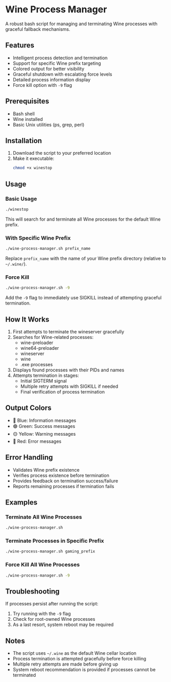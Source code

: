 # Wine Process Manager

A robust bash script for managing and terminating Wine processes with graceful fallback mechanisms.

## Features

- Intelligent process detection and termination
- Support for specific Wine prefix targeting
- Colored output for better visibility
- Graceful shutdown with escalating force levels
- Detailed process information display
- Force kill option with `-9` flag

## Prerequisites

- Bash shell
- Wine installed
- Basic Unix utilities (ps, grep, perl)

## Installation

1. Download the script to your preferred location
2. Make it executable:
   ```bash
   chmod +x winestop
   ```

## Usage

### Basic Usage

```bash
./winestop
```

This will search for and terminate all Wine processes for the default Wine prefix.

### With Specific Wine Prefix

```bash
./wine-process-manager.sh prefix_name
```

Replace `prefix_name` with the name of your Wine prefix directory (relative to `~/.wine/`).

### Force Kill

```bash
./wine-process-manager.sh -9
```

Add the `-9` flag to immediately use SIGKILL instead of attempting graceful termination.

## How It Works

1. First attempts to terminate the wineserver gracefully
2. Searches for Wine-related processes:
   - wine-preloader
   - wine64-preloader
   - wineserver
   - wine
   - .exe processes
3. Displays found processes with their PIDs and names
4. Attempts termination in stages:
   - Initial SIGTERM signal
   - Multiple retry attempts with SIGKILL if needed
   - Final verification of process termination

## Output Colors

- 🔵 Blue: Information messages
- 🟢 Green: Success messages
- 🟡 Yellow: Warning messages
- 🔴 Red: Error messages

## Error Handling

- Validates Wine prefix existence
- Verifies process existence before termination
- Provides feedback on termination success/failure
- Reports remaining processes if termination fails

## Examples

### Terminate All Wine Processes
```bash
./wine-process-manager.sh
```

### Terminate Processes in Specific Prefix
```bash
./wine-process-manager.sh gaming_prefix
```

### Force Kill All Wine Processes
```bash
./wine-process-manager.sh -9
```

## Troubleshooting

If processes persist after running the script:

1. Try running with the `-9` flag
2. Check for root-owned Wine processes
3. As a last resort, system reboot may be required

## Notes

- The script uses `~/.wine` as the default Wine cellar location
- Process termination is attempted gracefully before force killing
- Multiple retry attempts are made before giving up
- System reboot recommendation is provided if processes cannot be terminated


